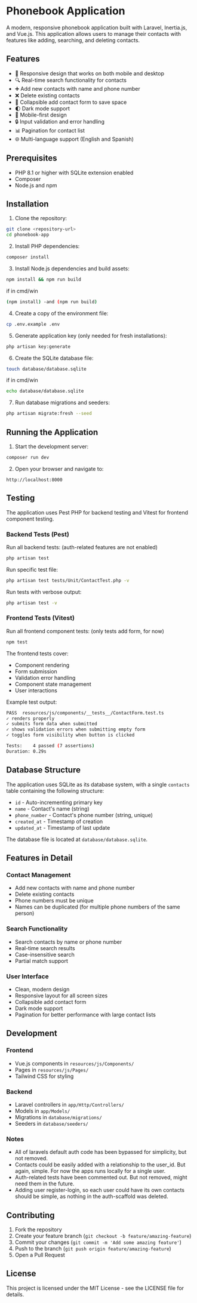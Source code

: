 # Phonebook Application

A modern, responsive phonebook application built with Laravel, Inertia.js, and Vue.js. This application allows users to manage their contacts with features like adding, searching, and deleting contacts.

## Features

- 📱 Responsive design that works on both mobile and desktop
- 🔍 Real-time search functionality for contacts
- ➕ Add new contacts with name and phone number
- ❌ Delete existing contacts
- 📱 Collapsible add contact form to save space
- 🌓 Dark mode support
- 📱 Mobile-first design
- 🔒 Input validation and error handling
- 📊 Pagination for contact list
- 🌐 Multi-language support (English and Spanish)

## Prerequisites

- PHP 8.1 or higher with SQLite extension enabled
- Composer
- Node.js and npm

## Installation

1. Clone the repository:
```bash
git clone <repository-url>
cd phonebook-app
```

2. Install PHP dependencies:
```bash
composer install
```

3. Install Node.js dependencies and build assets:
```bash
npm install && npm run build
```
if in cmd/win 
```bash
(npm install) -and (npm run build)
```

4. Create a copy of the environment file:
```bash
cp .env.example .env
```

5. Generate application key (only needed for fresh installations):
```bash
php artisan key:generate
```

6. Create the SQLite database file:
```bash
touch database/database.sqlite
```
if in cmd/win 
```bash
echo database/database.sqlite
```

7. Run database migrations and seeders:
```bash
php artisan migrate:fresh --seed
```

## Running the Application

1. Start the development server:
```bash
composer run dev
```

2. Open your browser and navigate to:
```
http://localhost:8000
```

## Testing

The application uses Pest PHP for backend testing and Vitest for frontend component testing.

### Backend Tests (Pest)

Run all backend tests: (auth-related features are not enabled)
```bash
php artisan test
```

Run specific test file: 
```bash
php artisan test tests/Unit/ContactTest.php -v
```

Run tests with verbose output:
```bash
php artisan test -v
```

### Frontend Tests (Vitest)

Run all frontend component tests: (only tests add form, for now)
```bash
npm test
```

The frontend tests cover:
- Component rendering
- Form submission
- Validation error handling
- Component state management
- User interactions

Example test output:
```bash
PASS  resources/js/components/__tests__/ContactForm.test.ts
✓ renders properly                                                             0.09s
✓ submits form data when submitted                                             0.02s
✓ shows validation errors when submitting empty form                           0.02s
✓ toggles form visibility when button is clicked                              0.02s

Tests:    4 passed (7 assertions)
Duration: 0.29s
```

## Database Structure

The application uses SQLite as its database system, with a single `contacts` table containing the following structure:
- `id` - Auto-incrementing primary key
- `name` - Contact's name (string)
- `phone_number` - Contact's phone number (string, unique)
- `created_at` - Timestamp of creation
- `updated_at` - Timestamp of last update

The database file is located at `database/database.sqlite`.

## Features in Detail

### Contact Management
- Add new contacts with name and phone number
- Delete existing contacts
- Phone numbers must be unique
- Names can be duplicated (for multiple phone numbers of the same person)

### Search Functionality
- Search contacts by name or phone number
- Real-time search results
- Case-insensitive search
- Partial match support

### User Interface
- Clean, modern design
- Responsive layout for all screen sizes
- Collapsible add contact form
- Dark mode support
- Pagination for better performance with large contact lists

## Development

### Frontend
- Vue.js components in `resources/js/Components/`
- Pages in `resources/js/Pages/`
- Tailwind CSS for styling

### Backend
- Laravel controllers in `app/Http/Controllers/`
- Models in `app/Models/`
- Migrations in `database/migrations/`
- Seeders in `database/seeders/`

### Notes
- All of laravels default auth code has been bypassed for simplicity, but not removed.
- Contacts could be easily added with a relationship to the user_id. But again, simple. For now the apps runs locally for a single user.
- Auth-related tests have been commented out. But not removed, might need them in the future.
- Adding user register-login, so each user could have its own contacts should be simple, as nothing in the auth-scaffold was deleted.

## Contributing

1. Fork the repository
2. Create your feature branch (`git checkout -b feature/amazing-feature`)
3. Commit your changes (`git commit -m 'Add some amazing feature'`)
4. Push to the branch (`git push origin feature/amazing-feature`)
5. Open a Pull Request

## License

This project is licensed under the MIT License - see the LICENSE file for details. 